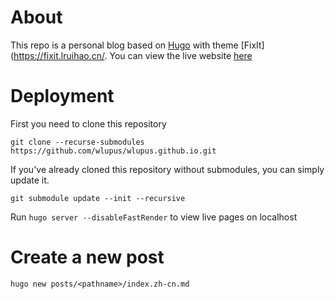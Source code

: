 # About
This repo is a personal blog based on [Hugo](https://gohugo.io/) with theme [FixIt](https://fixit.lruihao.cn/.
You can view the live website [here](https://wlupus.github.io)

# Deployment
First you need to clone this repository
```text
git clone --recurse-submodules https://github.com/wlupus/wlupus.github.io.git
```
If you've already cloned this repository without submodules, you can simply update it.
```text
git submodule update --init --recursive
```

Run `hugo server --disableFastRender` to view live pages on localhost 

# Create a new post
```text
hugo new posts/<pathname>/index.zh-cn.md
```